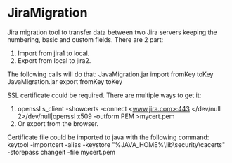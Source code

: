 # JiraMigration
Jira migration tool to transfer data between two Jira servers keeping the numbering, basic and custom fields.
There are 2 part:
1. Import from jira1 to local.
2. Export from local to jira2.

The following calls will do that:
JavaMigration.jar import fromKey toKey
JavaMigration.jar export fromKey toKey

SSL certificate could be required.
There are multiple ways to get it:
1. openssl s_client -showcerts -connect <www.jira.com>:443 </dev/null 2>/dev/null|openssl x509 -outform PEM >mycert.pem
2. Or export from the browser.

Certificate file could be imported to java with the following command:
keytool -importcert -alias <alias> -keystore "%JAVA_HOME%\lib\security\cacerts" -storepass changeit -file mycert.pem
